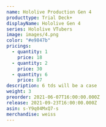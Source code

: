 ```yaml
---
name: Hololive Production Gen 4
producttype: Trial Deck+
displayName: Hololive Gen 4
series: Hololive VTubers
image: images/4.png
color: "#e9847b"
pricings:
  - quantity: 1
    price: 18
  - quantity: 2
    price: 30
  - quantity: 6
    price: 87
description: 6 tds will be a case
weight: 3
preorder: 2021-06-07T16:00:00.000Z
release: 2021-09-23T16:00:00.000Z
asin: s-Y9q04MxQ7-s
merchandise: weiss
---
```


